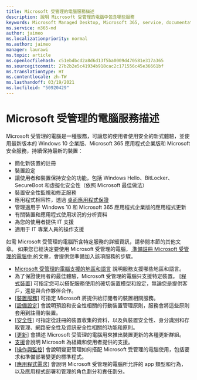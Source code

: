 ```yaml
---
title: Microsoft 受管理的電腦服務描述
description: 說明 Microsoft 受管理的電腦中包含哪些服務
keywords: Microsoft Managed Desktop, Microsoft 365, service, documentation
ms.service: m365-md
author: jaimeo
ms.localizationpriority: normal
ms.author: jaimeo
manager: laurawi
ms.topic: article
ms.openlocfilehash: c51ebdbcd2a8d6d13f5ba0009d470581e317a365
ms.sourcegitcommit: 27b2b2e5c41934b918cac2c171556c45e36661bf
ms.translationtype: HT
ms.contentlocale: zh-TW
ms.lasthandoff: 03/19/2021
ms.locfileid: "50920429"
---
```

# <a name="microsoft-managed-desktop-service-description"></a>Microsoft 受管理的電腦服務描述

Microsoft 受管理的電腦是一種服務，可讓您的使用者使用安全的新式體驗，並使用最新版本的 Windows 10 企業版、Microsoft 365 應用程式企業版和 Microsoft 安全服務，持續保持最新的裝置：

- 簡化新裝置的註冊
- 裝置設定
- 讓使用者和裝置保持安全的功能，包括 Windows Hello、BitLocker、SecureBoot 和虛擬化安全性（依照 Microsoft 最佳做法）
- 裝置安全性監視和修正服務
- 應用程式相容性，透過 [桌面應用程式保證](/fasttrack/win-10-desktop-app-assure)
- 管理適用于 Windows 10 和 Microsoft 365 應用程式企業版的應用程式更新
- 有關裝置和應用程式使用狀況的分析資料
- 為您的使用者提供 IT 支援
- 適用于 IT 專業人員的操作支援

如需 Microsoft 受管理的電腦所含特定服務的詳細資訊，請參閱本節的其他文章。 如果您已經決定要使用 Microsoft 受管理的電腦，[ 準備註冊 Microsoft 受管理的電腦中 ](../get-ready/index.md)的文章，會提供您準備加入該項服務的步驟。

- [Microsoft 受管理的電腦支援的地區和語言](regions-languages.md) 說明服務支援哪些地區和語言。
- 為了保證使用者的最佳體驗，Microsoft 受管理的電腦只支援特定裝置。 [[程式裝置]](device-list.md) 可指定您可以搭配服務使用的確切裝置模型和設定，無論您是提供客戶，還是與合作夥伴合作。
- [[裝置服務]](device-services.md) 可指定 Microsoft 將提供給訂閱者的裝置相關服務。
- [[設備設定]](device-policies.md) 會說明預設和安全性相關的行動裝置管理原則，服務會將這些原則套用到註冊的裝置。
- [[安全性]](security.md) 可指定從註冊的裝置收集的資料，以及與裝置安全性、身分識別和存取管理、網路安全性及資訊安全性相關的功能和原則。
- [[更新]](updates.md) 會描述 Microsoft 受管理的電腦用來推出裝置更新的各種更新群組。
- [支援](support.md)會說明 Microsoft 為組織和使用者提供的支援。
- [[操作與監控]](operations-and-monitoring.md) 會說明變更管理如何搭配 Microsoft 受管理的電腦使用，包括要求和準備部署變更的標準程式。
- [[應用程式需求]](mmd-app-requirements.md) 會說明 Microsoft 受管理的電腦所允許的 app 類型和行為，以及應用程式部署和管理的角色劃分和責任劃分。